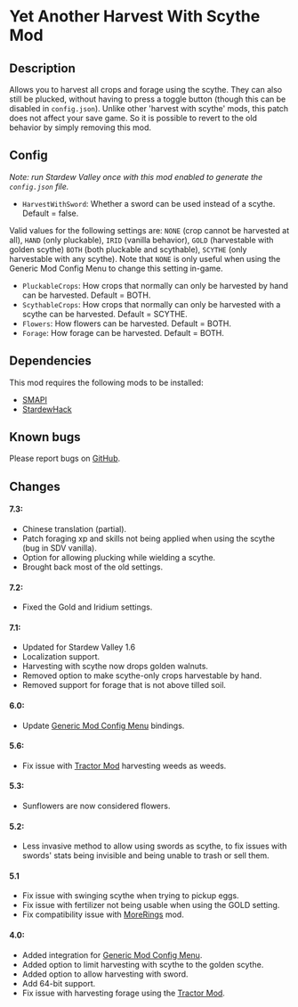 # Yet Another Harvest With Scythe Mod

## Description
Allows you to harvest all crops and forage using the scythe. They can also still be plucked, without having to press a toggle button (though this can be disabled in `config.json`). Unlike other 'harvest with scythe' mods, this patch does not affect your save game. So it is possible to revert to the old behavior by simply removing this mod.

## Config
*Note: run Stardew Valley once with this mod enabled to generate the `config.json` file.*

* `HarvestWithSword`: Whether a sword can be used instead of a scythe. Default = false.

Valid values for the following settings are: `NONE` (crop cannot be harvested at all), `HAND` (only pluckable), `IRID` (vanilla behavior), `GOLD` (harvestable with golden scythe) `BOTH` (both pluckable and scythable), `SCYTHE` (only harvestable with any scythe).
Note that `NONE` is only useful when using the Generic Mod Config Menu to change this setting in-game.

* `PluckableCrops`: How crops that normally can only be harvested by hand can be harvested. Default = BOTH.
* `ScythableCrops`: How crops that normally can only be harvested with a scythe can be harvested. Default = SCYTHE.
* `Flowers`: How flowers can be harvested. Default = BOTH.
* `Forage`:  How forage can be harvested. Default = BOTH.

## Dependencies
This mod requires the following mods to be installed:

* [SMAPI](https://www.nexusmods.com/stardewvalley/mods/2400)
* [StardewHack](https://www.nexusmods.com/stardewvalley/mods/3213)

## Known bugs
Please report bugs on [GitHub](https://github.com/bcmpinc/StardewHack/issues).

## Changes
#### 7.3:
* Chinese translation (partial).
* Patch foraging xp and skills not being applied when using the scythe (bug in SDV vanilla).
* Option for allowing plucking while wielding a scythe.
* Brought back most of the old settings.

#### 7.2:
* Fixed the Gold and Iridium settings.

#### 7.1:
* Updated for Stardew Valley 1.6
* Localization support.
* Harvesting with scythe now drops golden walnuts.
* Removed option to make scythe-only crops harvestable by hand.
* Removed support for forage that is not above tilled soil.

#### 6.0:
* Update [Generic Mod Config Menu](https://www.nexusmods.com/stardewvalley/mods/5098) bindings.

#### 5.6:
* Fix issue with [Tractor Mod](https://www.nexusmods.com/stardewvalley/mods/1401) harvesting weeds as weeds.

#### 5.3:
* Sunflowers are now considered flowers.

#### 5.2:
* Less invasive method to allow using swords as scythe, to fix issues with swords' stats being invisible and being unable to trash or sell them.

#### 5.1
* Fix issue with swinging scythe when trying to pickup eggs.
* Fix issue with fertilizer not being usable when using the GOLD setting.
* Fix compatibility issue with [MoreRings](https://www.nexusmods.com/stardewvalley/mods/2054) mod.

#### 4.0:
* Added integration for [Generic Mod Config Menu](https://www.nexusmods.com/stardewvalley/mods/5098).
* Added option to limit harvesting with scythe to the golden scythe.
* Added option to allow harvesting with sword.
* Add 64-bit support.
* Fix issue with harvesting forage using the [Tractor Mod](https://www.nexusmods.com/stardewvalley/mods/1401).


